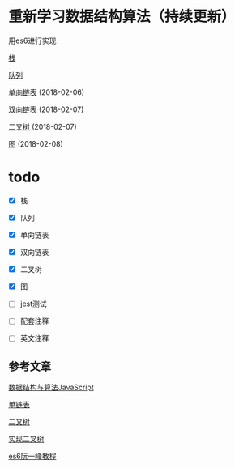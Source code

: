 # 重新学习数据结构算法（持续更新）

用es6进行实现

[栈](./stack.js)

[队列](./queue.js)

[单向链表](./linkList.js) (2018-02-06)

[双向链表](./doublyLinkedList.js) (2018-02-07)

[二叉树](./binaryTree.js) (2018-02-07)

[图](./graph.js) (2018-02-08)



# todo

* [x] 栈
* [x] 队列
* [x] 单向链表
* [x] 双向链表
* [x] 二叉树
* [x] 图
* [ ] jest测试
* [ ] 配套注释
* [ ] 英文注释



## 参考文章

[数据结构与算法JavaScript](http://www.cnblogs.com/aaronjs/p/4200430.html)

[单链表](https://microzz.com/2017/08/01/js-link/)

[二叉树](http://www.liuyiqi.cn/2017/02/18/tree/)

[实现二叉树](https://microzz.com/2017/08/22/js-binarytree/)

[es6阮一峰教程](http://es6.ruanyifeng.com/#docs/set-map)